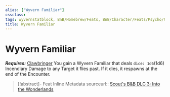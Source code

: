 ```yaml
---
alias: ["Wyvern Familiar"]
cssclass: 
tags: wyvernstatblock, BnB/Homebrew/Feats, BnB/Character/Feats/Psycho/Clawbringer
title: Wyvern Familiar
---
```


# Wyvern Familiar
***Requires:*** [Clawbringer](../../../../61%20Bunkers%20&%20Badasses/01%20Creating%20a%20Vault%20Hunter/Choosing-A-Class/Clawbringer.md)
You gain a Wyvern Familiar that deals `dice: 1d6`(1d6) Incendiary Damage to any Target it flies past.
If it dies, it respawns at the end of the Encounter.

> [!abstract]- Feat Inline Metadata
> sourceurl:: [Scout's B&B DLC 3: Into the Wonderlands](https://docs.google.com/document/d/1MLOgrWwcLNTnP9PuXrKiLImy7SUh4hXO8arVUAlmdp0/edit)
